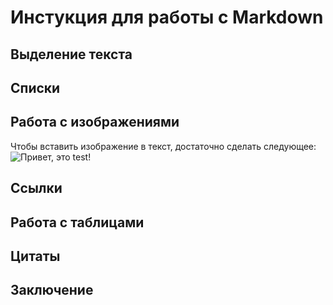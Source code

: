 # Инстукция для работы с Markdown

## Выделение текста

## Списки

## Работа с изображениями

Чтобы вставить изображение в текст, достаточно сделать следующее:
![Привет, это test!](test.jpeg)

## Ссылки

## Работа с таблицами

## Цитаты

## Заключение